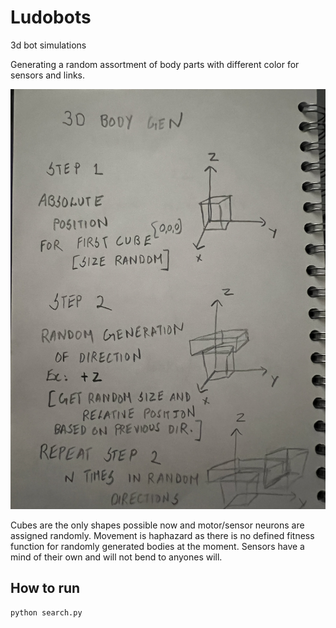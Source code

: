 # Ludobots
3d bot simulations

Generating a random assortment of body parts with different color for sensors and links. 

![Bot Creation logic](https://github.com/AnshulH/Ludobots/blob/assign7inProg/IMG_3953.jpeg)

Cubes are the only shapes possible now and motor/sensor neurons are assigned randomly. Movement is haphazard as there is no defined fitness function for randomly generated bodies at the moment. Sensors have a mind of their own and will not bend to anyones will. 

## How to run
```
python search.py
```